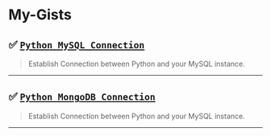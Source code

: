 # My-Gists

## ✅ [ `Python MySQL Connection` ](https://gist.github.com/prathmeshbankar03/16e510eabe8510e2c46ac8ca934e2fae)
  > Establish Connection between Python and your MySQL instance.

--------------

## ✅ [ `Python MongoDB Connection` ](https://gist.github.com/prathmeshbankar03/0828fd77c69a50b015f44ba5b0e4a2d5)
  > Establish Connection between Python and your MySQL instance.

--------------
